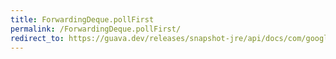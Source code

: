 ```yaml
---
title: ForwardingDeque.pollFirst
permalink: /ForwardingDeque.pollFirst/
redirect_to: https://guava.dev/releases/snapshot-jre/api/docs/com/google/common/collect/ForwardingDeque.html#pollFirst--
---
```

